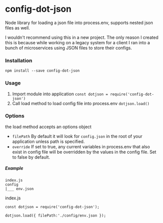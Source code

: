 # config-dot-json
Node library for loading a json file into process.env, supports nested json files as well.

I wouldn't recommend using this in a new project. The only reason I created this is because while working on a legacy system for a client I ran into a bunch of microservices using JSON files to store their configs.

### Installation
`npm install --save config-dot-json`

### Usage
1) Import module into application `const dotjson = require('config-dot-json')`
2) Call load method to load config file into process.env `dotjson.load()`

### Options
the load method accepts an options object
 - `filePath` By default it will look for `config.json` in the root of your application unless path is specified.
 - `override` If set to true, any current variables in process.env that also exist in config file will be overridden by the values in the config file. Set to false by default.

##### Example

```
index.js
config
|___ env.json

```

index.js
```
const dotjson = require('config-dot-json');

dotjson.load({ filePath:'./config/env.json });
```
